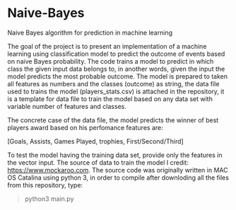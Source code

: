 # Naive-Bayes
Naive Bayes algorithm for prediction in machine learning

The goal of the project is to present an implementation of a machine learning using classification model to predict the outcome of events based on naive Bayes probability.
The code trains a model to predict in which class the given input data belongs to, in another words, given the input the model predicts the most probable outcome.
The model is prepared to taken all features as numbers and the classes (outcome) as string, the data file used to trains the model (players_stats.csv) is attached in the repository, it is a template for data file to train the model based on any data set with variable number of features and classes.

The concrete case of the data file, the model predicts the winner of best players award based on his perfomance
features are: 

[Goals, Assists, Games Played, trophies, First/Second/Third]

To test the model having the training data set, provide only the features in the vector input. The source of data to train the model I credit: https://www.mockaroo.com​.
The source code was originally written in MAC OS Catalina using python 3, in order to compile after downloding all the files from this repository, type:
> python3 main.py
